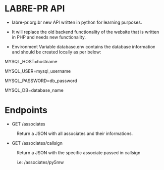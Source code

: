 # LABRE-PR API

- labre-pr.org.br new API written in python for learning purposes.

- It will replace the old backend functionality of the website that is written in PHP and needs new functionality.

- Environment Variable database.env contains the database information and should be created locally as per below:

MYSQL_HOST=hostname

MYSQL_USER=mysql_username

MYSQL_PASSWORD=db_password

MYSQL_DB=database_name

# Endpoints

- GET /associates

&ensp;&ensp;&ensp;&ensp;&ensp; Return a JSON with all associates and their informations.

- GET /associates/callsign

&ensp;&ensp;&ensp;&ensp;&ensp; Return a JSON with the specific associate passed in callsign

&ensp;&ensp;&ensp;&ensp;&ensp; i.e: /associates/py5mw
